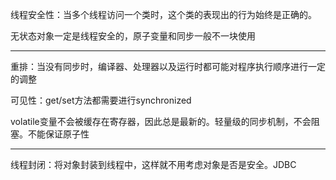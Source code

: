 线程安全性：当多个线程访问一个类时，这个类的表现出的行为始终是正确的。

无状态对象一定是线程安全的，原子变量和同步一般不一块使用

---

重排：当没有同步时，编译器、处理器以及运行时都可能对程序执行顺序进行一定的调整

可见性：get/set方法都需要进行synchronized

volatile变量不会被缓存在寄存器，因此总是最新的。轻量级的同步机制，不会阻塞。不能保证原子性

---

线程封闭：将对象封装到线程中，这样就不用考虑对象是否是安全。JDBC

